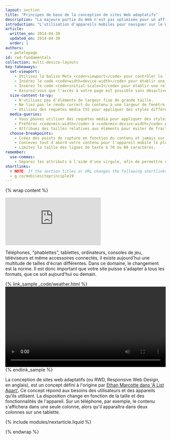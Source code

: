 ```yaml
---
layout: section
title: "Principes de base de la conception de sites Web adaptatifs"
description: "La majeure partie du Web n'est pas optimisée pour un affichage sur plusieurs appareils. Découvrez les principes fondamentaux pour rendre votre site compatible avec un appareil mobile, un ordinateur de bureau ou, plus généralement, tout dispositif équipé d'un écran."
introduction: "L'utilisation d'appareils mobiles pour naviguer sur le Web connaît un développement phénoménal. Malheureusement, force est de constater que la majeure partie du Web n'est pas optimisée pour les terminaux de ce type. Les appareils mobiles sont souvent limités par la taille d'affichage et une approche différente s'avère nécessaire quant à la disposition du contenu à l'écran."
article:
  written_on: 2014-04-30
  updated_on: 2014-04-30
  order: 1
authors:
  - petelepage
id: rwd-fundamentals
collection: multi-device-layouts
key-takeaways:
  set-viewport:
    - Utilisez la balise Meta <code>viewport</code> pour contrôler la largeur et le dimensionnement de la fenêtre d'affichage du navigateur.
    - Insérez le code <code>width=device-width</code> pour établir une correspondance avec la largeur de l'écran en pixels indépendants de l'appareil.
    - Insérez le code <code>initial-scale=1</code> pour établir une relation de type 1:1 entre les pixels CSS et les pixels indépendants de l'appareil.
    - Assurez-vous que l'accès à votre page est possible sans désactiver le redimensionnement utilisateur.
  size-content-to-vp:
    - N'utilisez pas d'éléments de largeur fixe de grande taille.
    - Ne liez pas le rendu correct du contenu à une largeur de fenêtre d'affichage spécifique.
    - Utilisez des requêtes média CSS pour appliquer des styles différents aux grands et aux petits écrans.
  media-queries:
    - Vous pouvez utiliser des requêtes média pour appliquer des styles en fonction des caractéristiques de l'appareil.
    - Préférez <code>min-width</code> à <code>min-device-width</code> pour garantir la compatibilité la plus large possible.
    - Attribuez des tailles relatives aux éléments pour éviter de fractionner la disposition.
  choose-breakpoints:
    - Créez des points de rupture en fonction du contenu et jamais sur la base d'appareils, de produits ou de marques spécifiques.
    - Concevez tout d'abord votre contenu pour l'appareil mobile le plus petit, puis améliorez progressivement l'expérience des visiteurs à mesure que la surface d'écran disponible augmente.
    - Limitez la taille des lignes de texte à 70 ou 80 caractères.
remember:
  use-commas:
    - Séparez les attributs à l'aide d'une virgule, afin de permettre une analyse correcte par les navigateurs plus anciens.
shortlinks: 
  # NOTE: If the section titles or URL changes the following shortlinks must be updated
  - g.co/mobilesiteprinciple19
---
```

{% wrap content %}

<style>
  .smaller-img {
    width: 60%;
    display: block;
    margin-left: auto;
    margin-right: auto;
  }

  img.center {
    display: block;
    margin-left: auto;
    margin-right: auto;
  }

  video.responsiveVideo {
    width: 100%;
  }
</style>

<div class="media media--video">
  <iframe src="https://www.youtube.com/embed/oK09n_PGhTo?controls=2&modestbranding=1&showinfo=0&utm-source=crdev-wf" frameborder="0" allowfullscreen=""></iframe>
</div>

Téléphones, "phablettes", tablettes, ordinateurs, consoles de jeu, téléviseurs et même accessoires connectés, il existe aujourd'hui une multitude de tailles d'écran différentes. Dans ce domaine, le changement est la norme. Il est donc important que votre site puisse s'adapter à tous les formats, que ce soit aujourd'hui ou demain.

{% link_sample _code/weather.html %}
  <video autoplay loop controls class="responsiveVideo">
    <source src="videos/resize.webm" type="video/webm">
    <source src="videos/resize.mp4" type="video/mp4">
  </video>
{% endlink_sample %}

La conception de sites web adaptatifs (ou RWD, Responsive Web Design, en anglais), est un concept défini à l'origine par [Ethan Marcotte dans 'A List Apart'](http://alistapart.com/article/responsive-web-design/). Ce concept répond aux besoins des utilisateurs et des appareils qu'ils utilisent. La disposition change en fonction de la taille et des fonctionnalités de l'appareil. Sur un téléphone, par exemple, le contenu s'affichera dans une seule colonne, alors qu'il apparaîtra dans deux colonnes sur une tablette.

{% include modules/nextarticle.liquid %}

{% endwrap %}

